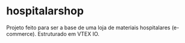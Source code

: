 # hospitalarshop

Projeto feito para ser a base de uma loja de materiais hospitalares (e-commerce). Estruturado em VTEX IO.
